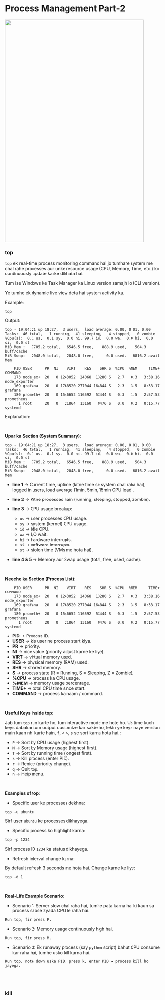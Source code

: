 # Process Management Part-2

<img src="https://drive.google.com/uc?export=view&id=1GjwR2D_h0kBch3bBB4LXWkXBsdsJkaGr" width="450" height="720">

<br>

### top

```top``` ek real-time process monitoring command hai jo tumhare system me chal rahe processes aur unke resource usage (CPU, Memory, Time, etc.) ko continuously update karke dikhata hai.

Tum ise Windows ke Task Manager ka Linux version samajh lo (CLI version).

Ye tumhe ek dynamic live view deta hai system activity ka.

Example:
```
top
```
Output:
```
top - 19:04:21 up 18:27,  3 users,  load average: 0.00, 0.01, 0.00
Tasks:  46 total,   1 running,  41 sleeping,   4 stopped,   0 zombie
%Cpu(s):  0.1 us,  0.1 sy,  0.0 ni, 99.7 id,  0.0 wa,  0.0 hi,  0.0 si,  0.0 st
MiB Mem :   7705.2 total,   6546.5 free,    888.9 used,    504.3 buff/cache
MiB Swap:   2048.0 total,   2048.0 free,      0.0 used.   6816.2 avail Mem

    PID USER      PR  NI    VIRT    RES    SHR S  %CPU  %MEM     TIME+ COMMAND
    173 node_ex+  20   0 1243052  24068  13280 S   2.7   0.3   3:38.16 node_exporter
    169 grafana   20   0 1768520 277044 164844 S   2.3   3.5   8:33.17 grafana
    180 prometh+  20   0 1546652 116592  53444 S   0.3   1.5   2:57.53 prometheus
      1 root      20   0   21864  13160   9476 S   0.0   0.2   0:15.77 systemd
```

Explanation:

<br>

**Upar ka Section (System Summary)**:
```
top - 19:04:21 up 18:27,  3 users,  load average: 0.00, 0.01, 0.00
Tasks:  46 total,   1 running,  41 sleeping,   4 stopped,   0 zombie
%Cpu(s):  0.1 us,  0.1 sy,  0.0 ni, 99.7 id,  0.0 wa,  0.0 hi,  0.0 si,  0.0 st
MiB Mem :   7705.2 total,   6546.5 free,    888.9 used,    504.3 buff/cache
MiB Swap:   2048.0 total,   2048.0 free,      0.0 used.   6816.2 avail Mem
```

- **line 1** → Current time, uptime (kitne time se system chal raha hai), logged in users, load average (1min, 5min, 15min CPU load).
- **line 2** → Kitne processes hain (running, sleeping, stopped, zombie).
- **line 3** → CPU usage breakup:
  - ```us``` → user processes CPU usage.
  - ```sy``` → system (kernel) CPU usage.
  - ```id``` → idle CPU.
  - ```wa``` → I/O wait.
  - ```hi``` → hardware interrupts.
  - ```si``` → software interrupts.
  - ```st``` → stolen time (VMs me hota hai).
 
- **line 4 & 5** → Memory aur Swap usage (total, free, used, cache).

<br>

**Neeche ka Section (Process List)**:
```
    PID USER      PR  NI    VIRT    RES    SHR S  %CPU  %MEM     TIME+ COMMAND
    173 node_ex+  20   0 1243052  24068  13280 S   2.7   0.3   3:38.16 node_exporter
    169 grafana   20   0 1768520 277044 164844 S   2.3   3.5   8:33.17 grafana
    180 prometh+  20   0 1546652 116592  53444 S   0.3   1.5   2:57.53 prometheus
      1 root      20   0   21864  13160   9476 S   0.0   0.2   0:15.77 systemd
```

- **PID** → Process ID.
- **USER** → kis user ne process start kiya.
- **PR** → priority.
- **NI** → nice value (priority adjust karne ke liye).
- **VIRT** → virtual memory used.
- **RES** → physical memory (RAM) used.
- **SHR** → shared memory.
- **S** → process state (R = Running, S = Sleeping, Z = Zombie).
- **%CPU** → process ka CPU usage.
- **%MEM** → memory usage percentage.
- **TIME+** → total CPU time since start.
- **COMMAND** → process ka naam / command.

<br>

**Useful Keys inside top**:

Jab tum ```top``` run karte ho, tum interactive mode me hote ho. Us time kuch keys dabakar tum output customize kar sakte ho, lekin ye keys naye version main kaan nhi karte hain, ```f```, ```< >```, ```s``` se sort karna hota hai.:
- ```P``` → Sort by CPU usage (highest first).
- ```M``` → Sort by Memory usage (highest first).
- ```T``` → Sort by running time (longest first).
- ```k``` → Kill process (enter PID).
- ```r``` → Renice (priority change).
- ```q``` → Quit ```top```.
- ```h``` → Help menu.

<br>

**Examples of top**:
- Specific user ke processes dekhna:
```
top -u ubuntu
```
Sirf user ```ubuntu``` ke processes dikhayega.

- Specific process ko highlight karna:
```
top -p 1234
```
Sirf process ID ```1234``` ka status dikhayega.

- Refresh interval change karna:

By default refresh 3 seconds me hota hai. Change karne ke liye:
```
top -d 1
```

<br>

**Real-Life Example Scenario**:
- Scenario 1: Server slow chal raha hai, tumhe pata karna hai ki kaun sa process sabse zyada CPU le raha hai.
```
Run top, fir press P.
```
- Scenario 2: Memory usage continuously high hai.
```
Run top, fir press M.
```
- Scenario 3: Ek runaway process (say ```python``` script) bahut CPU consume kar raha hai, tumhe usko kill karna hai.
```
Run top, note down uska PID, press k, enter PID → process kill ho jayega.
```

<br>
<br>

### kill
